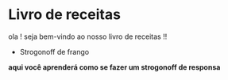 # Livro de receitas

ola ! seja bem-vindo ao nosso livro de receitas !!

- Strogonoff de frango

**aqui você aprenderá como se fazer um strogonoff de responsa**

